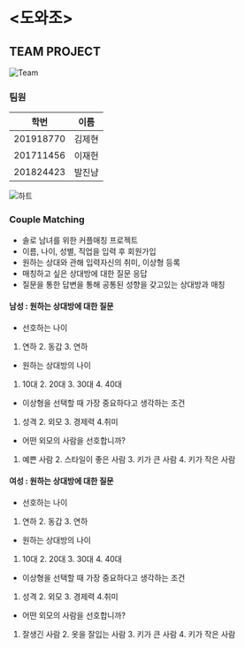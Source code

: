 # <도와조>
## **TEAM PROJECT**


![Team](https://user-images.githubusercontent.com/65211547/83039463-2de9b780-a079-11ea-8a5f-d658569eca4b.png)

### **팀원**
|  학번  | 이름  |
|------  |-----|
|201918770|김제현|
|201711456|이재헌|
|201824423|발진냠|

![하트](https://user-images.githubusercontent.com/65211547/83716603-4eaea000-a66b-11ea-935b-9fb889a3aaed.jpg)

### **Couple Matching**
 * 솔로 남녀를 위한 커플매칭 프로젝트
 * 이름, 나이, 성별, 직업을 입력 후 회원가입
 * 원하는 상대와 관해 입력자신의 취미, 이상형 등록 
 * 매칭하고 싶은 상대방에 대한 질문 응답
 * 질문을 통한 답변을 통해 공통된 성향을 갖고있는 상대방과 매칭


#### 남성 : 원하는 상대방에 대한 질문
 * 선호하는 나이
  1. 연하 2. 동갑 3. 연하
 
 * 원하는 상대방의 나이
  1. 10대 2. 20대 3. 30대 4. 40대
 
 * 이상형을 선택할 때 가장 중요하다고 생각하는 조건
  1. 성격 2. 외모 3. 경제력 4.취미
 
 * 어떤 외모의 사람을 선호합니까?
  1. 예쁜 사람 2. 스타일이 좋은 사람 3. 키가 큰 사람 4. 키가 작은 사람
 
 #### 여성 : 원하는 상대방에 대한 질문
 * 선호하는 나이
  1. 연하 2. 동갑 3. 연하
 
 * 원하는 상대방의 나이
  1. 10대 2. 20대 3. 30대 4. 40대
 
 * 이상형을 선택할 때 가장 중요하다고 생각하는 조건
  1. 성격 2. 외모 3. 경제력 4.취미
  
 * 어떤 외모의 사람을 선호합니까?
  1. 잘생긴 사람 2. 옷을 잘입는 사람 3. 키가 큰 사람 4. 키가 작은 사람
 
 

